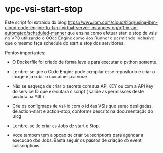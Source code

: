 # vpc-vsi-start-stop
Este script foi extraido do blog https://www.ibm.com/cloud/blog/using-ibm-cloud-code-engine-to-turn-virtual-server-instances-on/off-in-an-automated/scheduled-manner que ensina como efetuar start e stop de vsis no VPC utilizando o COde Engine como Job Runner e permitindo inclusive que o mesmo faça schedule do start e stop dos servidores.

Pontos importantes:

- O Dockerfile foi criado de forma leve e para executar o python somente.

- Lembre-se que o Code Engine pode compilar esse repositorio e criar o image e ja subir o container pra voce

- Não se esqueça de criar o secrets com sua API KEY ou com a API Key do service ID que executará o script ( valide as permissoes deste usuário na VSI )

- Crie os configmaps de vsi-id com o id das VSIs que serao desligadas, de action-start e action-stop, conforme descrito na documentação do Blog

- Lembre-se de criar os Jobs de start e Stop.

- Voce tambem tem a opção de criar Subscriptions para agendar a execucao dos Jobs. Basta seguir os passos de criação do event subscriptions.
